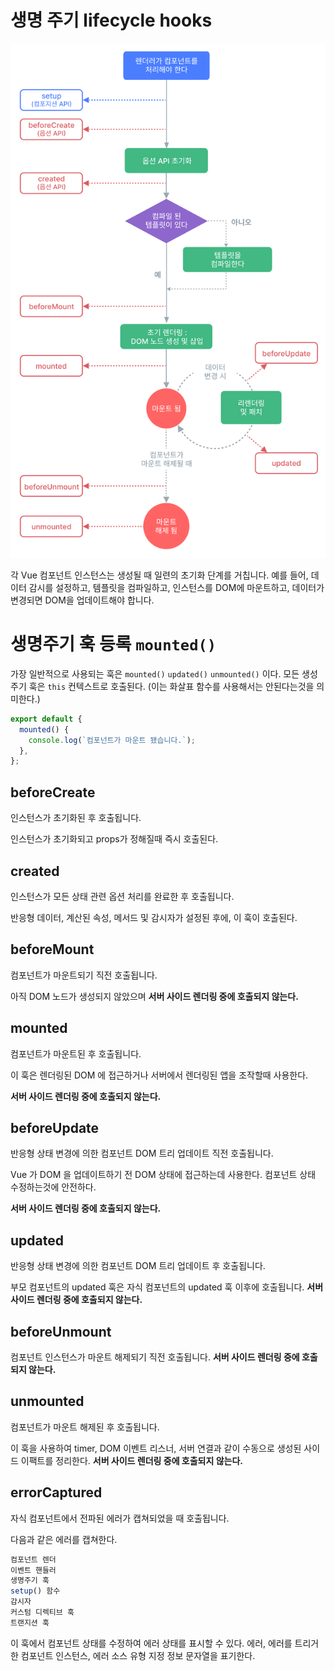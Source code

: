 # 생명 주기 lifecycle hooks

![Alt text](image.png)

각 Vue 컴포넌트 인스턴스는 생성될 때 일련의 초기화 단계를 거칩니다. 예를 들어, 데이터 감시를 설정하고, 템플릿을 컴파일하고, 인스턴스를 DOM에 마운트하고, 데이터가 변경되면 DOM을 업데이트해야 합니다.

# 생명주기 훅 등록 `mounted()`

가장 일반적으로 사용되는 훅은 `mounted()` `updated()` `unmounted()` 이다.
모든 생성주기 훅은 `this` 컨텍스트로 호출된다.
(이는 화살표 함수를 사용해서는 안된다는것을 의미한다.)

```jsx
export default {
  mounted() {
    console.log(`컴포넌트가 마운트 됐습니다.`);
  },
};
```

## beforeCreate

인스턴스가 초기화된 후 호출됩니다.

인스턴스가 초기화되고 props가 정해질때 즉시 호출된다.

## created

인스턴스가 모든 상태 관련 옵션 처리를 완료한 후 호출됩니다.

반응형 데이터, 계산된 속성, 메서드 및 감시자가 설정된 후에, 이 훅이 호출된다.

## beforeMount

컴포넌트가 마운트되기 직전 호출됩니다.

아직 DOM 노드가 생성되지 않았으며
**서버 사이드 렌더링 중에 호출되지 않는다.**

## mounted

컴포넌트가 마운트된 후 호출됩니다.

이 훅은 렌더링된 DOM 에 접근하거나 서버에서 렌더링된 앱을 조작할때 사용한다.

**서버 사이드 렌더링 중에 호출되지 않는다.**

## beforeUpdate

반응형 상태 변경에 의한 컴포넌트 DOM 트리 업데이트 직전 호출됩니다.

Vue 가 DOM 을 업데이트하기 전 DOM 상태에 접근하는데 사용한다. 컴포넌트 상태 수정하는것에 안전하다.

**서버 사이드 렌더링 중에 호출되지 않는다.**

## updated

반응형 상태 변경에 의한 컴포넌트 DOM 트리 업데이트 후 호출됩니다.

부모 컴포넌트의 updated 훅은 자식 컴포넌트의 updated 훅 이후에 호출됩니다.
**서버 사이드 렌더링 중에 호출되지 않는다.**

## beforeUnmount

컴포넌트 인스턴스가 마운트 해제되기 직전 호출됩니다.
**서버 사이드 렌더링 중에 호출되지 않는다.**

## unmounted

컴포넌트가 마운트 해제된 후 호출됩니다.

이 훅을 사용하여 timer, DOM 이벤트 리스너, 서버 연결과 같이 수동으로 생성된 사이드 이팩트를 정리한다.
**서버 사이드 렌더링 중에 호출되지 않는다.**

## errorCaptured

자식 컴포넌트에서 전파된 에러가 캡쳐되었을 때 호출됩니다.

다음과 같은 에러를 캡쳐한다.

```jsx
컴포넌트 렌더
이벤트 핸들러
생명주기 훅
setup() 함수
감시자
커스텀 디렉티브 훅
트랜지션 훅
```

이 훅에서 컴포넌트 상태를 수정하여 에러 상태를 표시할 수 있다.
에러, 에러를 트리거한 컴포넌트 인스턴스, 에러 소스 유형 지정 정보 문자열을 표기한다.
